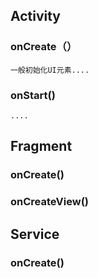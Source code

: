## Activity

<!--  每个模块的回调需要按照调用顺序排列  -->
### onCreate（）
	一般初始化UI元素....
### onStart()
    ....


## Fragment

### onCreate()

### onCreateView()


## Service

### onCreate()
